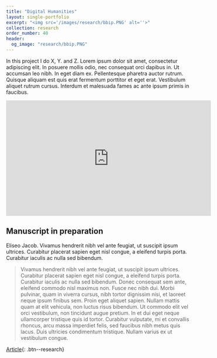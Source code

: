 ```yaml
---
title: "Digital Humanities"
layout: single-portfolio
excerpt: "<img src='/images/research/bbip.PNG' alt=''>"
collection: research
order_number: 40
header: 
  og_image: "research/bbip.PNG"
---
```


In this project I do X, Y. and Z. Lorem ipsum dolor sit amet, consectetur adipiscing elit. In posuere mollis odio, nec consequat orci dapibus in. Ut accumsan leo nibh. In eget diam ex. Pellentesque pharetra auctor rutrum. Quisque aliquam est quis erat fermentum porttitor et eget erat. Vestibulum aliquet rutrum cursus. Interdum et malesuada fames ac ante ipsum primis in faucibus.

<iframe width="560" height="315" src="https://www.youtube.com/embed/4BeyiGe4AoU" title="YouTube video player" frameborder="0" allow="accelerometer; autoplay; clipboard-write; encrypted-media; gyroscope; picture-in-picture; web-share" allowfullscreen></iframe>


## Manuscript in preparation

Eliseo Jacob. Vivamus hendrerit nibh vel ante feugiat, ut suscipit ipsum ultrices. Curabitur placerat sapien eget nisl congue, a eleifend turpis porta. Curabitur iaculis ac nulla sed bibendum.

> Vivamus hendrerit nibh vel ante feugiat, ut suscipit ipsum ultrices. Curabitur placerat sapien eget nisl congue, a eleifend turpis porta. Curabitur iaculis ac nulla sed bibendum. Donec consequat sem ante, eleifend commodo nisl maximus non. Fusce nec nibh dui. Morbi pulvinar, quam in viverra cursus, nibh tortor dignissim nisi, et laoreet neque ipsum finibus sem. Proin eget aliquet sapien. Nullam mattis quam at elit vehicula, non luctus risus bibendum. Ut commodo elit vel orci vestibulum, non tincidunt augue pretium. In et dui eget neque ullamcorper tristique quis id tortor. Curabitur vulputate, mi et convallis rhoncus, arcu massa imperdiet felis, sed faucibus nibh metus quis lacus. Duis ultricies condimentum tristique. Nullam varius ex ut vestibulum congue.

[Article](https://www.researchgate.net/publication/357889346_The_History_of_Black_Writing_Novel_Corpus_Digitization_Infrastructure_and_Collocation_as_Social_Practice){: .btn--research}
